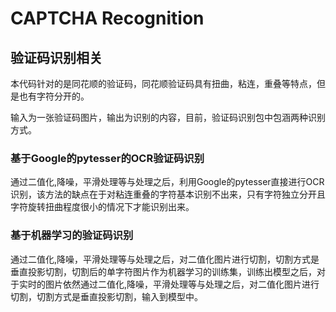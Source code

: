 # CAPTCHA Recognition
## 验证码识别相关
本代码针对的是同花顺的验证码，同花顺验证码具有扭曲，粘连，重叠等特点，但是也有字符分开的。

输入为一张验证码图片，输出为识别的内容，目前，验证码识别包中包涵两种识别方式。

### 基于Google的pytesser的OCR验证码识别
通过二值化,降噪，平滑处理等与处理之后，利用Google的pytesser直接进行OCR识别，该方法的缺点在于对粘连重叠的字符基本识别不出来，只有字符独立分开且字符旋转扭曲程度很小的情况下才能识别出来。

### 基于机器学习的验证码识别
通过二值化,降噪，平滑处理等与处理之后，对二值化图片进行切割，切割方式是垂直投影切割，切割后的单字符图片作为机器学习的训练集，训练出模型之后，对于实时的图片依然通过二值化,降噪，平滑处理等与处理之后，对二值化图片进行切割，切割方式是垂直投影切割，输入到模型中。